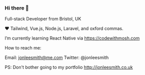### Hi there 👋

Full-stack Developer from Bristol, UK

❤️ Tailwind, Vue.js, Node.js, Laravel, and oxford commas.

I’m currently learning React Native via https://codewithmosh.com

How to reach me:

Email: jonleesmith@me.com
Twitter: @jonleesmith

PS: Don't bother going to my portfolio http://jonleesmith.co.uk

<!--
**jonleesmith/jonleesmith** is a ✨ _special_ ✨ repository because its `README.md` (this file) appears on your GitHub profile.

Here are some ideas to get you started:

- 🔭 I’m currently working on ...
- 🌱 I’m currently learning ...
- 👯 I’m looking to collaborate on ...
- 🤔 I’m looking for help with ...
- 💬 Ask me about ...
- 📫 How to reach me: ...
- 😄 Pronouns: ...
- ⚡ Fun fact: ...
-->
